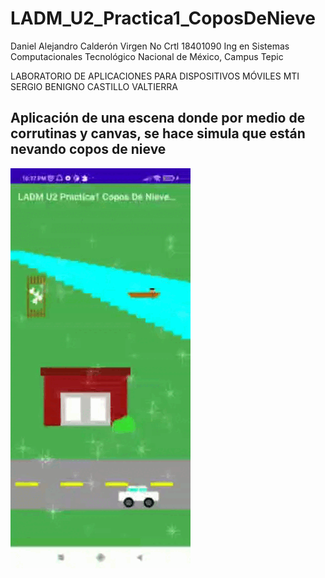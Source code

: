 # LADM_U2_Practica1_CoposDeNieve

Daniel Alejandro Calderón Virgen
No Crtl 18401090
Ing en Sistemas Computacionales
Tecnológico Nacional de México, Campus Tepic

LABORATORIO DE APLICACIONES PARA DISPOSITIVOS MÓVILES
MTI SERGIO BENIGNO CASTILLO VALTIERRA

## Aplicación de una escena donde por medio de corrutinas y canvas, se hace simula que están nevando copos de nieve

![avatar](gif.gif)